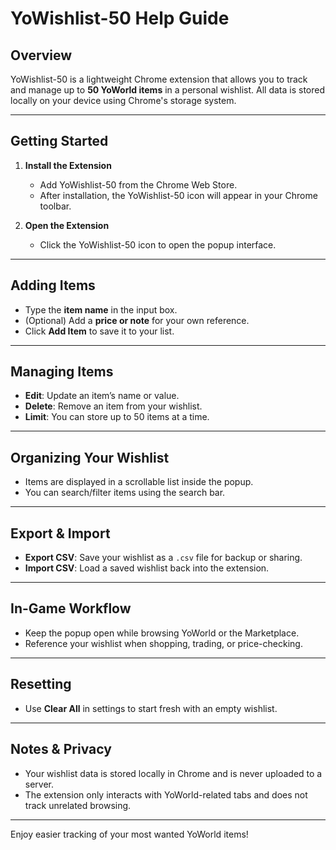 # YoWishlist-50 Help Guide

## Overview
YoWishlist-50 is a lightweight Chrome extension that allows you to track and manage up to **50 YoWorld items** in a personal wishlist. 
All data is stored locally on your device using Chrome's storage system.

---

## Getting Started

1. **Install the Extension**
   - Add YoWishlist-50 from the Chrome Web Store.
   - After installation, the YoWishlist-50 icon will appear in your Chrome toolbar.

2. **Open the Extension**
   - Click the YoWishlist-50 icon to open the popup interface.

---

## Adding Items

- Type the **item name** in the input box.
- (Optional) Add a **price or note** for your own reference.
- Click **Add Item** to save it to your list.

---

## Managing Items

- **Edit**: Update an item’s name or value.
- **Delete**: Remove an item from your wishlist.
- **Limit**: You can store up to 50 items at a time.

---

## Organizing Your Wishlist

- Items are displayed in a scrollable list inside the popup.
- You can search/filter items using the search bar.

---

## Export & Import

- **Export CSV**: Save your wishlist as a `.csv` file for backup or sharing.
- **Import CSV**: Load a saved wishlist back into the extension.

---

## In-Game Workflow

- Keep the popup open while browsing YoWorld or the Marketplace.
- Reference your wishlist when shopping, trading, or price-checking.

---

## Resetting

- Use **Clear All** in settings to start fresh with an empty wishlist.

---

## Notes & Privacy

- Your wishlist data is stored locally in Chrome and is never uploaded to a server.
- The extension only interacts with YoWorld-related tabs and does not track unrelated browsing.

---

Enjoy easier tracking of your most wanted YoWorld items!
